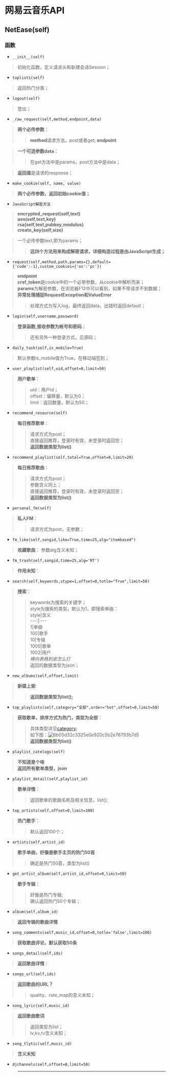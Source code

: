 # 网易云音乐API

## NetEase(self)

### 函数

- `__init__(self)`
> 初始化函数，定义请求头和新建会话Session；
- `toplists(self)`
> 返回热门分类；
- `logout(self)`
> 登出；
- `_raw_request(self,method,endpoint,data)`

> **两个必传参数**：
>> **method**请求方法，post或者get;
>> **endpoint**

> **一个可选参数data**：
>> 在get方法中是params，post方法中是data；

> **返回值**是请求的response；

- `make_cookie(self, name, value)`
> **两个必传参数，返回初始cookie值；**

- `JavaScript解密方法`
> **encrypted_request(self,text)**  
> **aes(self,text,key)**  
> **rsa(self,text,pubkey,modulus)**  
> **create_key(self,size)**

> 一个必传参数text,即为params；
>> **这四个方法用来构成解密请求，详细构造过程是由JavaScript生成；**

- `request(self,method,path,params={},default={'code':-1},custom_cookies={'os':'pc'})`
> **endpoint**  
> **crsf_token**是cookie中的一个必带参数，从cookie中解析而来；  
> **params**为解密参数，在浏览器F12中可以看到，如果不带请求不到数据；  
> **异常处理捕捉RequestException和ValueError**  
>> 处理方式为写入log，最终返回data，出错时返回default；  

- `login(self,username,password)`
> **登录函数,接收参数为帐号和密码**；  
>> 还有另外一种登录方式，见源码；

- `daily_task(self,is_mobile=True)`
> 默认参数is\_mobile值为True，在移动端签到；

- `user_playlist(self,uid,offset=0,limit=50)` 
> **用户歌单**：
>> uid：用户id；  
>> offset：偏移量，默认为0；  
>> limit：返回数量，默认为50；

- `recommend_resource(self)`
> **每日推荐歌单**：
>> 请求方式为post；  
>> 直接返回推荐，登录时有效，未登录时返回空；  
>> **返回数据类型为list()**

- `recommend_playlist(self,total=True,offset=0,limit=20)`
> **每日推荐歌曲**：
>> 请求方式为post；  
>> 参数含义同上；  
>> 直接返回推荐，登录时有效，未登录时返回空；  
>> **返回数据类型为list()**

- `personal_fm(self)`
> **私人FM**：
>> 请求方式为post，无参数；

- `fm_like(self,songid,like=True,time=25,alg="itembased")`
> **收藏歌曲**：
> 参数alg含义未知；

- `fm_trash(self,songid,time=25,alg='RT')`
> **作用未知**：

- `search(self,keywords,stype=1,offset=0,totle="True",limit=50)`
> **搜索**：
>> keywords为搜索的关键字；  
>> style为搜索的类型，默认为1，即搜索单曲：  
>> style|含义  
>> ---:|:---  
>> 1|单曲  
>> 100|歌手  
>> 10|专辑  
>> 1000|歌单  
>> 1002|用户  
>> *横向表格到底怎么打*  
>> 返回的数据类型为json；

- `new_albums(self,offset,limit)`
> **新碟上架**:
>> **返回数据类型为list();**

- `top_playlists(self,category="全部",order="hot",offset=0,limit=50)`
> **获取歌单，排序方式为热门，类型为全部**：
>> 具体类型详见[category](http://music.163.com/#/discover/playlist/);  
>> 如下图：![6b05d32c3325e0e920c5b2e76793b7d5](网易云音乐API.resources/1.jpg)  
>> **返回数据类型为list()**

- `playlist_catelogs(self)`
> **不知道是个啥**  
> **返回所有歌单类型，json**

- `playlist_detail(self,playlist_id)`
> **歌单详情**：
>> 返回歌单的歌曲名称及相关信息，list();

- `top_artists(self,offset=0,limit=100)`
> **热门歌手**：
>> 默认返回100个；

- `artists(self,artist_id)`
> **歌手单曲，好像是歌手主页的热门50首**
>> 确定是热门50首，类型为list()

- `get_artist_album(self,artist_id,offset=0,limit=50)`
> **歌手专辑**：
>> 好像是热门专辑;  
>> 确认返回热门50个专辑；

- `album(self,album_id)`
> **返回专辑的歌曲详情**

- `song_comments(self,music_id,offset=0,totle='false',limit=100)`
> **获取歌曲评论，默认获取50条**

- `songs_detail(self,ids)`
> **返回歌曲详情**：

- `songs_url(self,ids)`
> **返回歌曲的URL？**
>> quality、rate\_map的意义未知；

- `song_lyric(self,music_id)`
> **返回歌曲歌词**
>> 返回类型为list；  
>> lv,kv,tv含义未知；

- `song_tlytic(self,music_id)`
> **含义未知**

- `djchannels(self,offset=0,limit=50)`
> ****
